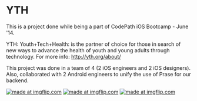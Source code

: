 YTH
===

This is a project done while being a part of CodePath iOS Bootcamp - June '14. 

YTH: Youth+Tech+Health: is the partner of choice for those in search of new ways to advance the health of youth and young adults through technology. For more info: http://yth.org/about/

This project was done in a team of 4 (2 iOS engineers and 2 iOS designers). Also, collaborated with 2 Android engineers to unify the use of Prase for our backend.

<a href="https://imgflip.com/gif/b35py"><img src="https://i.imgflip.com/b35py.gif" title="made at imgflip.com"/></a>
<a href="https://imgflip.com/gif/b35vw"><img src="https://i.imgflip.com/b35vw.gif" title="made at imgflip.com"/></a>
<a href="https://imgflip.com/gif/b35yw"><img src="https://i.imgflip.com/b35yw.gif" title="made at imgflip.com"/></a>
